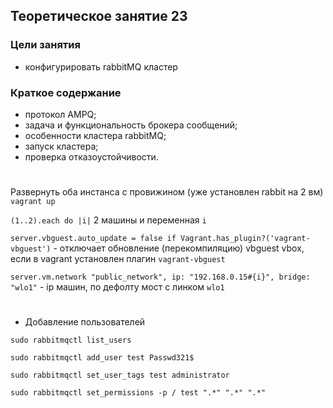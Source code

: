 ## Теоретическое занятие 23

### Цели занятия
* конфигурировать rabbitMQ кластер

### Краткое содержание
* протокол AMPQ;
* задача и функциональность брокера сообщений;
* особенности кластера rabbitMQ;
* запуск кластера;
* проверка отказоустойчивости.

#

Развернуть оба инстанса с провижином (уже установлен rabbit на 2 вм) `vagrant up`

`(1..2).each do |i|` 2 машины и переменная `i`

`server.vbguest.auto_update = false if Vagrant.has_plugin?('vagrant-vbguest')` - отключает обновление (перекомпиляцию) vbguest vbox, если в vagrant установлен плагин `vagrant-vbguest`

`server.vm.network "public_network", ip: "192.168.0.15#{i}", bridge: "wlo1"` - ip машин, по дефолту мост с линком `wlo1`

#

* Добавление пользователей

```
sudo rabbitmqctl list_users

sudo rabbitmqctl add_user test Passwd321$

sudo rabbitmqctl set_user_tags test administrator

sudo rabbitmqctl set_permissions -p / test ".*" ".*" ".*"
```